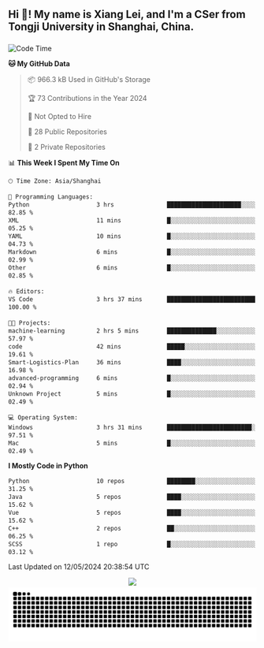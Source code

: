 <h2 align="left">Hi 👋! My name is Xiang Lei, and I'm a CSer from Tongji University in Shanghai, China.</h2>

###

<!--START_SECTION:waka-->
![Code Time](http://img.shields.io/badge/Code%20Time-473%20hrs%2044%20mins-blue)

**🐱 My GitHub Data** 

> 📦 966.3 kB Used in GitHub's Storage 
 > 
> 🏆 73 Contributions in the Year 2024
 > 
> 🚫 Not Opted to Hire
 > 
> 📜 28 Public Repositories 
 > 
> 🔑 2 Private Repositories 
 > 
📊 **This Week I Spent My Time On** 

```text
🕑︎ Time Zone: Asia/Shanghai

💬 Programming Languages: 
Python                   3 hrs               █████████████████████░░░░   82.85 % 
XML                      11 mins             █░░░░░░░░░░░░░░░░░░░░░░░░   05.25 % 
YAML                     10 mins             █░░░░░░░░░░░░░░░░░░░░░░░░   04.73 % 
Markdown                 6 mins              █░░░░░░░░░░░░░░░░░░░░░░░░   02.99 % 
Other                    6 mins              █░░░░░░░░░░░░░░░░░░░░░░░░   02.85 % 

🔥 Editors: 
VS Code                  3 hrs 37 mins       █████████████████████████   100.00 % 

🐱‍💻 Projects: 
machine-learning         2 hrs 5 mins        ██████████████░░░░░░░░░░░   57.97 % 
code                     42 mins             █████░░░░░░░░░░░░░░░░░░░░   19.61 % 
Smart-Logistics-Plan     36 mins             ████░░░░░░░░░░░░░░░░░░░░░   16.98 % 
advanced-programming     6 mins              █░░░░░░░░░░░░░░░░░░░░░░░░   02.94 % 
Unknown Project          5 mins              █░░░░░░░░░░░░░░░░░░░░░░░░   02.49 % 

💻 Operating System: 
Windows                  3 hrs 31 mins       ████████████████████████░   97.51 % 
Mac                      5 mins              █░░░░░░░░░░░░░░░░░░░░░░░░   02.49 % 
```

**I Mostly Code in Python** 

```text
Python                   10 repos            ████████░░░░░░░░░░░░░░░░░   31.25 % 
Java                     5 repos             ████░░░░░░░░░░░░░░░░░░░░░   15.62 % 
Vue                      5 repos             ████░░░░░░░░░░░░░░░░░░░░░   15.62 % 
C++                      2 repos             ██░░░░░░░░░░░░░░░░░░░░░░░   06.25 % 
SCSS                     1 repo              █░░░░░░░░░░░░░░░░░░░░░░░░   03.12 % 
```




 Last Updated on 12/05/2024 20:38:54 UTC
<!--END_SECTION:waka-->

<div align="center">
  <img src="https://github-readme-stats.vercel.app/api?username=Lei00764&show_icons=true&theme=radical" />
 </div>

 <div align="center">

<picture>
  <source media="(prefers-color-scheme: dark)" srcset="https://raw.githubusercontent.com/Lei00764/Lei00764/output/github-contribution-grid-snake-dark.svg">
  <source media="(prefers-color-scheme: light)" srcset="https://raw.githubusercontent.com/Lei00764/Lei00764/output/github-contribution-grid-snake.svg">
  <img alt="github contribution grid snake animation" src="https://raw.githubusercontent.com/Lei00764/Lei00764/output/github-contribution-grid-snake.svg">
</picture>

</div>




